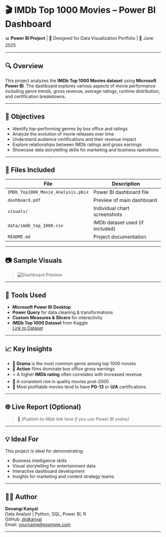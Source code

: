 # 🎬 IMDb Top 1000 Movies – Power BI Dashboard

📊 **Power BI Project** | 💼 Designed for Data Visualization Portfolio | 📅 June 2025

---

## 🔍 Overview

This project analyzes the **IMDb Top 1000 Movies dataset** using **Microsoft Power BI**. The dashboard explores various aspects of movie performance including genre trends, gross revenue, average ratings, runtime distribution, and certification breakdowns.

---

## 🎯 Objectives

- Identify top-performing genres by box office and ratings  
- Analyze the evolution of movie releases over time  
- Understand audience certifications and their revenue impact  
- Explore relationships between IMDb ratings and gross earnings  
- Showcase data storytelling skills for marketing and business operations

---

## 📁 Files Included

| File | Description |
|------|-------------|
| `IMDb_Top1000_Movie_Analysis.pbix` | Power BI dashboard file |
| `dashboard.pdf` | Preview of main dashboard |
| `visuals/` | Individual chart screenshots |
| `data/imdb_top_1000.csv` | IMDb dataset used (if included) |
| `README.md` | Project documentation |

---

## 📷 Sample Visuals

> ![Dashboard Preview](dashboard.png)

---

## 🔧 Tools Used

- **Microsoft Power BI Desktop**
- **Power Query** for data cleaning & transformations
- **Custom Measures & Slicers** for interactivity
- **IMDb Top 1000 Dataset** from Kaggle  
  [Link to Dataset](https://www.kaggle.com/datasets/iamsouravbanerjee/imdb-top-1000-movies)

---

## 📈 Key Insights

- 🎥 **Drama** is the most common genre among top 1000 movies  
- 💸 **Action** films dominate box office gross earnings  
- ⭐ A higher **IMDb rating** often correlates with increased revenue  
- 📆 A consistent rise in quality movies post-2000  
- 🔞 Most profitable movies tend to have **PG-13** or **U/A** certifications

---

## 🌐 Live Report (Optional)

> 🔗 *[Publish-to-Web link here if you use Power BI online]*

---

## 💡 Ideal For

This project is ideal for demonstrating:
- Business intelligence skills
- Visual storytelling for entertainment data
- Interactive dashboard development
- Insights for marketing and content strategy teams

---

## 👩‍💻 Author

**Devangi Kanyal**  
Data Analyst | Python, SQL, Power BI, R  
GitHub: [@dkanyal](https://github.com/dkanyal)  
Email: yourname@example.com

---

